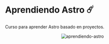 # Aprendiendo Astro ☄️

Curso para aprender Astro basado en proyectos.

<p align="center">
    <img src="https://cdn.hashnode.com/res/hashnode/image/upload/v1677197124486/86fa95f6-e896-4c96-b180-7f9dc1b8e71d.jpeg"
        alt="aprendiendo-astro"
    />
</p>